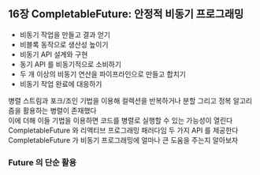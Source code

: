 ## 16장 CompletableFuture: 안정적 비동기 프로그래밍
- 비동기 작업을 만들고 결과 얻기
- 비블록 동작으로 생산성 높이기
- 비동기 API 설계와 구현
- 동기 API 를 비동기적으로 소비하기
- 두 개 이상의 비동기 연산을 파이프라인으로 만들고 합치기
- 비동기 작업 완료에 대응하기

병렬 스트림과 포크/조인 기법을 이용해 컬렉션을 반복하거나 분할 그리고 정복 알고리즘을 활용하는 병렬이 존재했다 <br>
이에 더해 이들 기법을 이용하면 코드를 병렬로 실행할 수 있는 가능성이 열린다 <br>
CompletableFuture 와 리액티브 프로그래밍 패러다임 두 가지 API 를 제공한다 <br>
CompletableFuture 가 비동기 프로그래밍에 얼마나 큰 도움을 주는지 알아보자 <br>

### Future 의 단순 활용